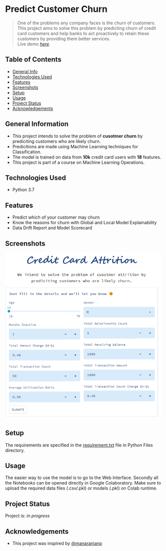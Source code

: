 # Predict Customer Churn
> One of the problems any company faces is the churn of customers. This project aims to solve this problem by predicting churn of credit card customers and help banks to act proactively to retain these customers by providing them better services.<br>
> Live demo [_here_](https://share.streamlit.io/apollo-robin/algo_server/main/server.py). 

## Table of Contents
* [General Info](#general-information)
* [Technologies Used](#technologies-used)
* [Features](#features)
* [Screenshots](#screenshots)
* [Setup](#setup)
* [Usage](#usage)
* [Project Status](#project-status)
* [Acknowledgements](#acknowledgements)


## General Information
- This project intends to solve the problem of <b>cusotmer churn</b> by prediciting customers who are likely churn.
- Predicitions are made using Machine Learning techniques for Classification.
- The model is trained on data from <b>10k</b> credit card users with <b>18</b> features.
- This project is part of a course on Machine Learning Operations.

## Technologies Used
- Python 3.7

## Features
- Predict which of your customer may churn
- Know the reasons for churn with Global and Local Model Explainability
- Data Drift Report and Model Scorecard


## Screenshots
![Example screenshot](https://raw.githubusercontent.com/apollo-robin/customer-churn/main/WebUI.png)



## Setup
The requirements are specified in the [requirement.txt](https://raw.githubusercontent.com/apollo-robin/customer-churn/main/Python%20Files/requirements.txt) file in Python Files directory.


## Usage
The easier way to use the model is to go to the Web Interface. Secondly all the Notebooks can be opened directly in Google Colaboratory. Make sure to upload the required data files (.csv/.pkl) or models (.pkl) on Colab runtime.


## Project Status
Project is: _in progress_


## Acknowledgements

- This project was inspired by [@manaranjanp](https://github.com/manaranjanp)

